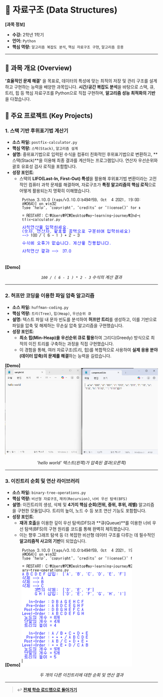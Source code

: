 # 🧠 자료구조 (Data Structures)

**[과목 정보]**
- **수강:** 2학년 1학기
- **언어:** `Python`
- **핵심 역량:** `알고리즘 복잡도 분석`, `핵심 자료구조 구현`, `알고리즘 응용`

---

## 📖 과목 개요 (Overview)
**'효율적인 문제 해결'** 을 목표로, 데이터의 특성에 맞는 최적의 저장 및 관리 구조를 설계하고 구현하는 능력을 배양한 과목입니다. **시간/공간 복잡도 분석**을 바탕으로 스택, 큐, 트리, 힙 등 핵심 자료구조를 Python으로 직접 구현하며, **알고리즘 성능 최적화의 기반**을 다졌습니다.

## 🚀 주요 프로젝트 (Key Projects)

### 1. 스택 기반 후위표기법 계산기
- **소스 파일:** `postfix-calculator.py`
- **핵심 역량:** `스택(Stack)`, `알고리즘 설계`
- **설명:** 중위표기법으로 입력된 수식을 컴퓨터 친화적인 후위표기법으로 변환하고, **스택(Stack)**을 이용해 최종 결과를 계산하는 프로그램입니다. 연산자 우선순위와 괄호 유효성 검사 로직을 포함합니다.
- **성장 포인트**:
    - 스택의 **LIFO(Last-In, First-Out) 특성**을 활용해 후위표기법 변환이라는 고전적인 컴퓨터 과학 문제를 해결하며, 자료구조가 **특정 알고리즘의 핵심 로직**으로 어떻게 활용되는지 명확히 이해했습니다.

**[Demo]**
![사칙 연산 계산기 실행 결과](./assets/postfix-calculator-result.png)
*<p align="center">`100 / ( 6 - 1 ) * 2 - 3` 수식의 계산 결과</p>*

---

### 2. 허프만 코딩을 이용한 파일 압축 알고리즘
- **소스 파일:** `huffman-coding.py`
- **핵심 역량:** `트리(Tree)`, `힙(Heap)`, `우선순위 큐`
- **설명:** 텍스트 파일 내 문자 빈도를 분석하여 **허프만 트리**를 생성하고, 이를 기반으로 파일을 압축 및 해제하는 무손실 압축 알고리즘을 구현했습니다.
- **성장 포인트**:
    - **최소 힙(Min-Heap)을 우선순위 큐로 활용**하여 그리디(Greedy) 방식으로 최적의 이진 트리를 구축하는 과정을 직접 구현했습니다.
    - 이 경험을 통해, 여러 자료구조(트리, 힙)를 복합적으로 사용하여 **실제 응용 분야(데이터 압축)의 문제를 해결**하는 능력을 길렀습니다.

**[Demo]**
![허프만 코딩 실행 결과](./assets/huffman-coding-result.png)
*<p align="center">'hello world' 텍스트(왼쪽)가 압축된 결과(오른쪽)</p>*

---

### 3. 이진트리 순회 및 연산 라이브러리
- **소스 파일:** `binary-tree-operations.py`
- **핵심 역량:** `비선형 자료구조`, `재귀(Recursion)`, `너비 우선 탐색(BFS)`
- **설명:** 이진트리의 생성, 삭제 및 **4가지 핵심 순회(전위, 중위, 후위, 레벨)** 알고리즘을 구현한 모듈입니다. 트리의 높이, 노드 수 등 보조 연산 기능도 포함합니다.
- **성장 포인트**:
    - **재귀 호출**을 이용한 깊이 우선 탐색(DFS)과 **큐(Queue)**를 이용한 너비 우선 탐색(BFS)의 구현 원리를 코드를 통해 완벽히 체득했습니다.
    - 이는 향후 그래프 탐색 등 더 복잡한 비선형 데이터 구조를 다루는 데 필수적인 **알고리즘적 사고의 기반**이 되었습니다.

**[Demo]**
![이진트리 연산 실행 결과](./assets/binary-tree-operations-result.png)
*<p align="center">두 개의 다른 이진트리에 대한 순회 및 연산 결과</p>*

---
> ↩️ **[전체 학습 로드맵으로 돌아가기](../../README.md)**
